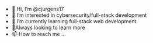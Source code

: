 - 👋 Hi, I’m @cjurgens17
- 👀 I’m interested in cybersecurity/full-stack development
- 🌱 I’m currently learning full-stack web development
- 💞️Always looking to learn more
- 📫 How to reach me ...

<!---
cjurgens17/cjurgens17 is a ✨ special ✨ repository because its `README.md` (this file) appears on your GitHub profile.
You can click the Preview link to take a look at your changes.
--->
